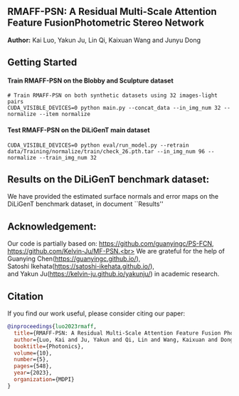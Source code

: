 ## RMAFF-PSN: A Residual Multi-Scale Attention Feature FusionPhotometric Stereo Network

**Author:** 
Kai Luo, Yakun Ju, Lin Qi, Kaixuan Wang and Junyu Dong

## Getting Started

#### Train RMAFF-PSN on the Blobby and Sculpture dataset
```shell
# Train RMAFF-PSN on both synthetic datasets using 32 images-light pairs
CUDA_VISIBLE_DEVICES=0 python main.py --concat_data --in_img_num 32 --normalize --item normalize
```

#### Test RMAFF-PSN on the DiLiGenT main dataset
```shell
CUDA_VISIBLE_DEVICES=0 python eval/run_model.py --retrain data/Training/normalize/train/check_26.pth.tar --in_img_num 96 --normalize --train_img_num 32
```

## Results on the DiLiGenT benchmark dataset:

We have provided the estimated surface normals and error maps on the DiLiGenT benchmark dataset, in document ``Results''

## Acknowledgement:
Our code is partially based on: https://github.com/guanyingc/PS-FCN, https://github.com/Kelvin-Ju/MF-PSN.<br>
We are grateful for the help of Guanying Chen(https://guanyingc.github.io/),<br> Satoshi Ikehata(https://satoshi-ikehata.github.io/),<br> and Yakun Ju(https://kelvin-ju.github.io/yakunju/) in academic research.

## Citation

If you find our work useful, please consider citing our paper:

```bibtex
@inproceedings{luo2023rmaff,
  title={RMAFF-PSN: A Residual Multi-Scale Attention Feature Fusion Photometric Stereo Network},
  author={Luo, Kai and Ju, Yakun and Qi, Lin and Wang, Kaixuan and Dong, Junyu},
  booktitle={Photonics},
  volume={10},
  number={5},
  pages={548},
  year={2023},
  organization={MDPI}
}
```
